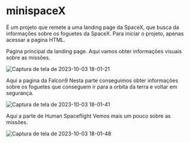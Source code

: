 # minispaceX
É um projeto que remete a uma landing page da SpaceX, que busca da informações sobre os foguetes da SpaceX.
Para iniciar o projeto, apenas acessar a pagina HTML.

Pagina principal da landing page.
Aqui vamos obter informações visuais sobre as missões.

![Captura de tela de 2023-10-03 18-01-21](https://github.com/BrunoSilva96/minispaceX/assets/89411189/79a851e5-870c-4490-b50c-4d934baec042)

Aqui a pagina da Falcon9
Nesta parte conseguimos obter informações sobre os foguetes que conseguem ir para a orbita da terra e voltar  em segurança.

![Captura de tela de 2023-10-03 18-01-41](https://github.com/BrunoSilva96/minispaceX/assets/89411189/3acdb9bf-bc2d-430a-af05-017c77defd60)

Aqui a parte de Human Spaceflight
Vemos mais um pouco sobre  as missões.

![Captura de tela de 2023-10-03 18-01-48](https://github.com/BrunoSilva96/minispaceX/assets/89411189/73cd5759-5475-4f10-aaeb-a8f5470a05bf)
